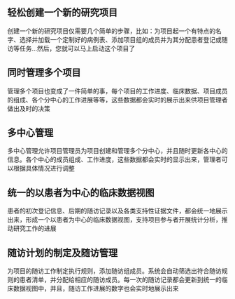 ## 轻松创建一个新的研究项目

创建一个新的研究项目仅需要几个简单的步骤，比如：为项目起一个有特点的名字、选择并加载一个定制好的病例表、添加项目组的成员并为其分配患者登记或随访等任务...然后，您就可以马上启动这个项目了

## 同时管理多个项目

管理多个项目也变成了一件简单的事，每个项目的工作进度、临床数据、项目成员的组成、各个分中心的工作进展等等，这些数据都会实时的展示出来供项目管理者做出及时的决策

## 多中心管理

多中心管理允许项目管理员为项目创建和管理多个分中心，并且随时更新各中心的信息。各个中心的成员组成、工作进度，这些数据都会实时的显示出来，管理者可以根据具体情况进行调整

## 统一的以患者为中心的临床数据视图

患者的初次登记信息、后期的随访记录以及各类支持性证据文件，都会统一地展示出来，形成一个以患者为中心的临床数据视图，支持项目参与者开展统计分析，推动研究工作的进展

## 随访计划的制定及随访管理

为项目的随访工作制定执行规则，添加随访组成员。系统会自动筛选出符合随访规则的患者清单，并分配给相应的随访成员。每一次的随访记录都会更新到统一的临床数据视图中，并且，随访工作进展的数字也会实时地展示出来



